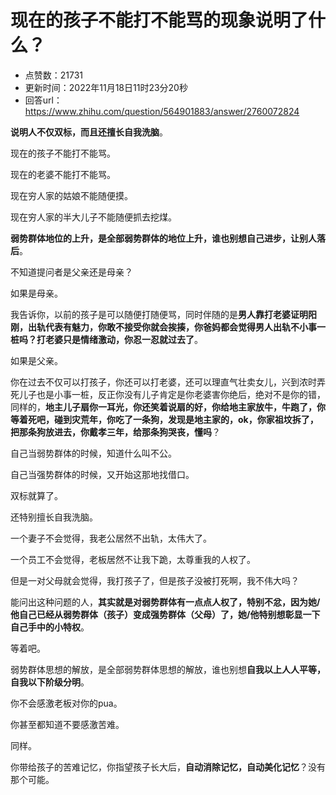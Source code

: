 # 现在的孩子不能打不能骂的现象说明了什么？
- 点赞数：21731
- 更新时间：2022年11月18日11时23分20秒
- 回答url：https://www.zhihu.com/question/564901883/answer/2760072824
<body>
 <p data-pid="pZckhC5_"><b>说明人不仅双标，而且还擅长自我洗脑</b>。</p>
 <p data-pid="RgPWdKsf">现在的孩子不能打不能骂。</p>
 <p data-pid="9Hr7ulKj">现在的老婆不能打不能骂。</p>
 <p data-pid="46oRWzYG">现在穷人家的姑娘不能随便摸。</p>
 <p data-pid="n85xm4eX">现在穷人家的半大儿子不能随便抓去挖煤。</p>
 <p data-pid="eNkYNfqf"><b>弱势群体地位的上升，是全部弱势群体的地位上升，谁也别想自己进步，让别人落后</b>。</p>
 <p data-pid="bh6J92te">不知道提问者是父亲还是母亲？</p>
 <p data-pid="ZzEmfOa_">如果是母亲。</p>
 <p data-pid="6ly30GtI">我告诉你，以前的孩子是可以随便打随便骂，同时伴随的是<b>男人靠打老婆证明阳刚，出轨代表有魅力，你敢不接受你就会挨揍，你爸妈都会觉得男人出轨不小事一桩吗？打老婆只是情绪激动，你忍一忍就过去了</b>。</p>
 <p data-pid="9eWMWNt3">如果是父亲。</p>
 <p data-pid="wJ81T8XB">你在过去不仅可以打孩子，你还可以打老婆，还可以理直气壮卖女儿，兴到浓时弄死儿子也是小事一桩，反正你没有儿子肯定是你老婆害你绝后，绝对不是你的错，同样的，<b>地主儿子扇你一耳光，你还笑着说扇的好，你给地主家放牛，牛跑了，你等着死吧，碰到灾荒年，你吃了一条狗，发现是地主家的，ok，你家祖坟拆了，把那条狗放进去，你戴孝三年，给那条狗哭丧，懂吗</b>？</p>
 <p data-pid="c472jDDE">自己当弱势群体的时候，知道什么叫不公。</p>
 <p data-pid="_XjCWdAF">自己当强势群体的时候，又开始这那地找借口。</p>
 <p data-pid="noxpP_Wi">双标就算了。</p>
 <p data-pid="tSwEU6fY">还特别擅长自我洗脑。</p>
 <p data-pid="5ry0edAs">一个妻子不会觉得，我老公居然不出轨，太伟大了。</p>
 <p data-pid="pFBoA6x5">一个员工不会觉得，老板居然不让我下跪，太尊重我的人权了。</p>
 <p data-pid="7mjQHhmy">但是一对父母就会觉得，我打孩子了，但是孩子没被打死啊，我不伟大吗？</p>
 <p data-pid="pjlhUiPy">能问出这种问题的人，<b>其实就是对弱势群体有一点点人权了，特别不忿，因为她/他自己已经从弱势群体（孩子）变成强势群体（父母）了，她/他特别想彰显一下自己手中的小特权</b>。</p>
 <p data-pid="Pa82k8-o">等着吧。</p>
 <p data-pid="Gor_-dW1">弱势群体思想的解放，是全部弱势群体思想的解放，谁也别想<b>自我以上人人平等，自我以下阶级分明</b>。</p>
 <p data-pid="SxJ5kHHJ">你不会感激老板对你的pua。</p>
 <p data-pid="1VwJzEBz">你甚至都知道不要感激苦难。</p>
 <p data-pid="u49a4Q3M">同样。</p>
 <p data-pid="IS2JX3Sj">你带给孩子的苦难记忆，你指望孩子长大后，<b>自动消除记忆，自动美化记忆</b>？没有那个可能。</p>
</body>
